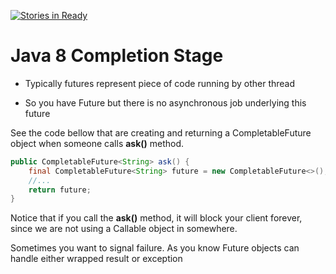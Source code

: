 [![Stories in Ready](https://badge.waffle.io/alexandregama/java8-completion-stage.png?label=ready&title=Ready)](https://waffle.io/alexandregama/java8-completion-stage)
# Java 8 Completion Stage


- Typically futures represent piece of code running by other thread

- So you have Future<Message> but there is no asynchronous job underlying this future

See the code bellow that are creating and returning a CompletableFuture object when someone calls **ask()** method.

```java
public CompletableFuture<String> ask() {
    final CompletableFuture<String> future = new CompletableFuture<>();
    //...
    return future;
}
```

Notice that if you call the **ask()** method, it will block your client forever, since we are not using a Callable object in somewhere.

Sometimes you want to signal failure. As you know Future objects can handle either wrapped result or exception
